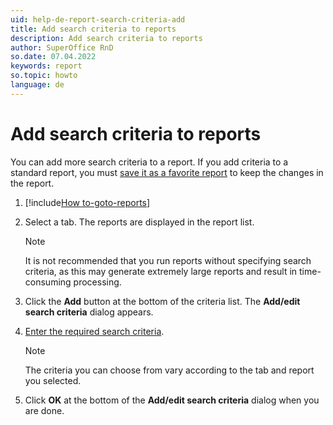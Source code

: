 ```yaml
---
uid: help-de-report-search-criteria-add
title: Add search criteria to reports
description: Add search criteria to reports
author: SuperOffice RnD
so.date: 07.04.2022
keywords: report
so.topic: howto
language: de
---
```


# Add search criteria to reports

You can add more search criteria to a report. If you add criteria to a standard report, you must [save it as a favorite report][1] to keep the changes in the report.

1. [!include[How to-goto-reports](../includes/goto-reports.md)]
2. Select a tab. The reports are displayed in the report list.

    > [!NOTE]
    > It is not recommended that you run reports without specifying search criteria, as this may generate extremely large reports and result in time-consuming processing.

3. Click the **Add** button at the bottom of the criteria list. The **Add/edit search criteria** dialog appears.
4. [Enter the required search criteria][2].

    > [!NOTE]
    > The criteria you can choose from vary according to the tab and report you selected.

5. Click **OK** at the bottom of the **Add/edit search criteria** dialog when you are done.

<!-- Referenced links -->
[1]: ../labels/add-format.md
[2]: ../../../search-options/learn/using-search-criteria.md

<!-- Referenced images -->


